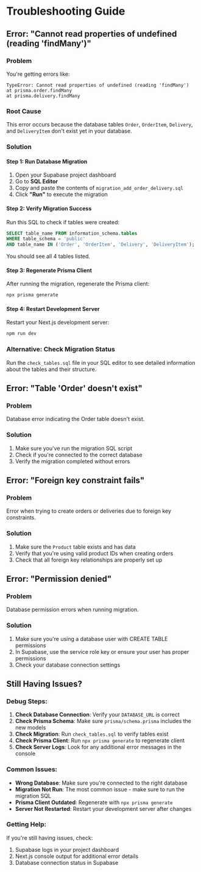 # Troubleshooting Guide

## Error: "Cannot read properties of undefined (reading 'findMany')"

### Problem
You're getting errors like:
```
TypeError: Cannot read properties of undefined (reading 'findMany')
at prisma.order.findMany
at prisma.delivery.findMany
```

### Root Cause
This error occurs because the database tables `Order`, `OrderItem`, `Delivery`, and `DeliveryItem` don't exist yet in your database.

### Solution

#### Step 1: Run Database Migration
1. Open your Supabase project dashboard
2. Go to **SQL Editor**
3. Copy and paste the contents of `migration_add_order_delivery.sql`
4. Click **"Run"** to execute the migration

#### Step 2: Verify Migration Success
Run this SQL to check if tables were created:
```sql
SELECT table_name FROM information_schema.tables 
WHERE table_schema = 'public' 
AND table_name IN ('Order', 'OrderItem', 'Delivery', 'DeliveryItem');
```

You should see all 4 tables listed.

#### Step 3: Regenerate Prisma Client
After running the migration, regenerate the Prisma client:
```bash
npx prisma generate
```

#### Step 4: Restart Development Server
Restart your Next.js development server:
```bash
npm run dev
```

### Alternative: Check Migration Status
Run the `check_tables.sql` file in your SQL editor to see detailed information about the tables and their structure.

## Error: "Table 'Order' doesn't exist"

### Problem
Database error indicating the Order table doesn't exist.

### Solution
1. Make sure you've run the migration SQL script
2. Check if you're connected to the correct database
3. Verify the migration completed without errors

## Error: "Foreign key constraint fails"

### Problem
Error when trying to create orders or deliveries due to foreign key constraints.

### Solution
1. Make sure the `Product` table exists and has data
2. Verify that you're using valid product IDs when creating orders
3. Check that all foreign key relationships are properly set up

## Error: "Permission denied"

### Problem
Database permission errors when running migration.

### Solution
1. Make sure you're using a database user with CREATE TABLE permissions
2. In Supabase, use the service role key or ensure your user has proper permissions
3. Check your database connection settings

## Still Having Issues?

### Debug Steps:
1. **Check Database Connection**: Verify your `DATABASE_URL` is correct
2. **Check Prisma Schema**: Make sure `prisma/schema.prisma` includes the new models
3. **Check Migration**: Run `check_tables.sql` to verify tables exist
4. **Check Prisma Client**: Run `npx prisma generate` to regenerate client
5. **Check Server Logs**: Look for any additional error messages in the console

### Common Issues:
- **Wrong Database**: Make sure you're connected to the right database
- **Migration Not Run**: The most common issue - make sure to run the migration SQL
- **Prisma Client Outdated**: Regenerate with `npx prisma generate`
- **Server Not Restarted**: Restart your development server after changes

### Getting Help:
If you're still having issues, check:
1. Supabase logs in your project dashboard
2. Next.js console output for additional error details
3. Database connection status in Supabase
